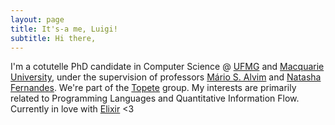 ```yaml
---
layout: page
title: It's-a me, Luigi!
subtitle: Hi there,
---
```



I'm a cotutelle PhD candidate in Computer Science @
[UFMG](https://ppgcc.dcc.ufmg.br) and [Macquarie
University](https://www.mq.edu.au/), under the supervision of professors
[Mário S. Alvim](https://homepages.dcc.ufmg.br/~msalvim/) and [Natasha
Fernandes](https://researchers.mq.edu.au/en/persons/natasha-fernandes).
We're part of the [Topete](https://topete.science) group. My interests
are primarily related to Programming Languages and Quantitative
Information Flow. Currently in love with
[Elixir](https://elixir-lang.org/) <3
